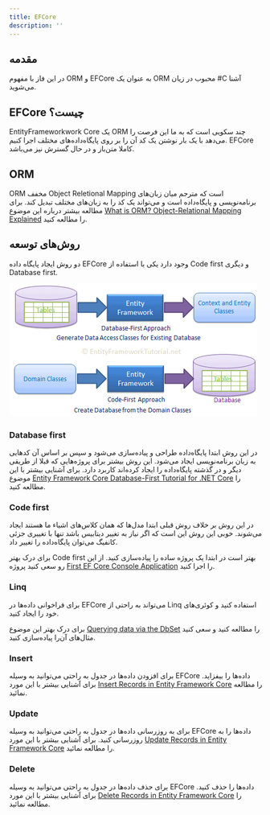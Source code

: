 ```yaml
---
title: EFCore
description: ''
---
```


## مقدمه

در این فاز با مفهوم ORM
و EFCore
به عنوان یک ORM
محبوب در زیان #C
آشنا می‌شوید.

## EFCore چیست؟

EntityFrameworkwork Core
یک ORM
چند سکویی است که به ما این فرصت را می‌دهد با یک بار نوشتن یک کد آن را بر روی پایگاه‌داده‌های مختلف اجرا کنیم. EFCore
کاملا متن‌باز و در حال گسترش نیز می‌باشد.

## ORM

ORM
مخفف Object Reletional Mapping
است که مترجم میان زبان‌های برنامه‌نویسی و پایگاه‌داده است و می‌تواند یک کد را به زبان‌های مختلف تبدیل کند. برای مطالعه بیشتر درباره این موضوع [What is ORM? Object-Relational Mapping Explained](https://www.ictshore.com/software-design/what-is-orm/)
را مطالعه کنید.

## روش‌های توسعه

دو روش ایجاد پایگاه داده EFCore
وجود دارد یکی با استفاده از Code first
و دیگری Database first.

![](./images/phase08-ef-core-dev-approaces.png)

### Database first

در این روش ابتدا پایگاه‌داده طراحی و پیاده‌سازی می‌شود و سپس بر اساس آن کدهایی به زبان‌ برنامه‌نویسی ایجاد می‌شود. این روش بیشتر برای پروژه‌هایی که قبلا از طریقی دیگر و در گذشته پایگاه‌داده را ایجاد کرده‌اند کاربرد دارد. برای آشنایی بیشتر با این موضوع [Entity Framework Core Database-First Tutorial for .NET Core](https://www.devart.com/dotconnect/sqlite/docs/EFCore-Database-First-NET-Core.html)
را مطالعه کنید.

### Code first

در این روش بر خلاف روش قبلی ابتدا مدل‌ها که همان کلاس‌های اشیاء ما هستند ایجاد می‌شوند. خوبی این روش این است که اگر نیاز به تغییر دیتابیس باشد تنها با تغییری جزئی کانفیگ می‌توان پایگاه‌داده را تغییر داد.

برای درک بهتر Code first
بهتر است در ابتدا یک پروژه ساده را پیاده‌سازی کنید. از این رو سعی کنید پروژه [First EF Core Console Application](https://www.entityframeworktutorial.net/efcore/entity-framework-core-console-application.aspx)
را اجرا کنید.

### Linq

برای فراخوانی داده‌ها در EFCore
می‌تواند به راحتی از Linq
استفاده کنید و کوئری‌های خود را ایجاد کنید.

برای درک بهتر این موضوع [Querying data via the DbSet](https://www.learnentityframeworkcore.com/dbset/querying-data)
را مطالعه کنید و سعی کنید مثال‌های آن‌را پیاده‌سازی کنید.

### Insert

برای افزودن داده‌ها در جدول به راحتی می‌توانید به وسیله EFCore
داده‌ها را بیفزاید. برای آشنایی بیشتر با این مورد [Insert Records in Entity Framework Core](https://www.yogihosting.com/insert-records-entity-framework-core/)
را مطالعه نمائید.

### Update

برای به روزرسانی داده‌ها در جدول به راحتی می‌توانید به وسیله EFCore
داده‌ها را به روزرسانی کنید. برای آشنایی بیشتر با این مورد [Update Records in Entity Framework Core](https://www.yogihosting.com/update-records-entity-framework-core/)
را مطالعه نمائید.

### Delete

برای حذف داده‌ها در جدول به راحتی می‌توانید به وسیله EFCore داده‌ها را حذف کنید. برای آشنایی بیشتر با این مورد [Delete Records in Entity Framework Core](https://www.yogihosting.com/delete-records-entity-framework-core/)
را مطالعه نمائید.
